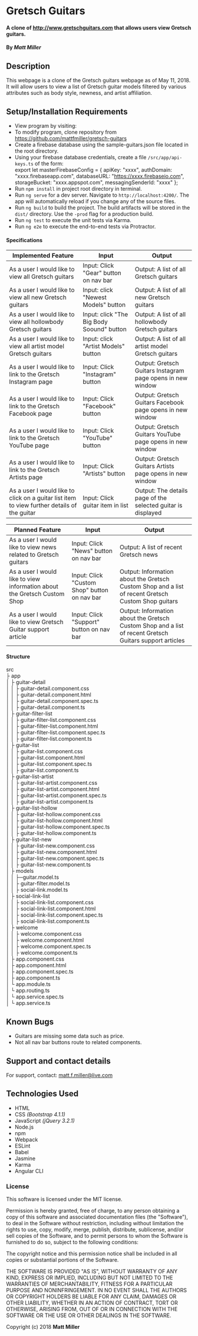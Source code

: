 # Gretsch Guitars

#### A clone of http://www.gretschguitars.com that allows users view Gretsch guitars.

#### By _**Matt Miller**_

## Description

This webpage is a clone of the Gretsch guitars webpage as of May 11, 2018. It will allow users to view a list of Gretsch guitar models filtered by various attributes such as body style, newness, and artist affiliation.

## Setup/Installation Requirements

* View program by visiting:
* To modify program, clone repository from https://github.com/mattfmiller/gretsch-guitars
* Create a firebase database using the sample-guitars.json file located in the root directory.
* Using your firebase database credentials, create a file `/src/app/api-keys.ts` of the form:<br>
    export let masterFirebaseConfig = {
      apiKey: "xxxx",
      authDomain: "xxxx.firebaseapp.com",
      databaseURL: "https://xxxx.firebaseio.com",
      storageBucket: "xxxx.appspot.com",
      messagingSenderId: "xxxx"
    };
* Run `npm install` in project root directory in terminal.
* Run `ng serve` for a dev server. Navigate to `http://localhost:4200/`. The app will automatically reload if you change any of the source files.
* Run `ng build` to build the project. The build artifacts will be stored in the `dist/` directory. Use the `-prod` flag for a production build.
* Run `ng test` to execute the unit tests via Karma.
* Run `ng e2e` to execute the end-to-end tests via Protractor.

#### Specifications

| Implemented Feature | Input | Output |
| --- | --- | --- |
| As a user I would like to view all Gretsch guitars | Input: Click "Gear" button on nav bar | Output: A list of all Gretsch guitars |
| As a user I would like to view all new Gretsch guitars | Input: click "Newest Models" button  | Output: A list of all new Gretsch guitars |
| As a user I would like to view all hollowbody Gretsch guitars | Input: click "The Big Body Soound" button  | Output: A list of all hollowbody Gretsch guitars |
| As a user I would like to view all artist model Gretsch guitars | Input: click "Artist Models" button  | Output: A list of all artist model Gretsch guitars |
| As a user I would like to link to the Gretsch Instagram page | Input: Click "Instagram" button | Output: Gretsch Guitars Instagram page opens in new window |
| As a user I would like to link to the Gretsch Facebook page | Input: Click "Facebook" button | Output: Gretsch Guitars Facebook page opens in new window |
| As a user I would like to link to the Gretsch YouTube page | Input: Click "YouTube" button | Output: Gretsch Guitars YouTube page opens in new window |
| As a user I would like to link to the Gretsch Artists page | Input: Click "Artists" button | Output: Gretsch Guitars Artists page opens in new window |
| As a user I would like to click on a guitar list item to view further details of the guitar | Input: Click guitar item in list | Output: The details page of the selected guitar is displayed |

| Planned Feature | Input | Output |
| --- | --- | --- |
| As a user I would like to view news related to Gretsch guitars | Input: Click "News" button on nav bar | Output: A list of recent Gretsch news |
| As a user I would like to view information about the Gretsch Custom Shop | Input: Click "Custom Shop" button on nav bar | Output: Information about the Gretsch Custom Shop and a list of recent Gretsch Custom Shop guitars |
| As a user I would like to view Gretsch Guitar support article | Input: Click "Support" button on nav bar | Output: Information about the Gretsch Custom Shop and a list of recent Gretsch Guitars support articles |



#### Structure
src <br>
├ app <br>
│   ├ guitar-detail <br>
│   │   ├ guitar-detail.component.css <br>
│   │   ├ guitar-detail.component.html <br>
│   │   ├ guitar-detail.component.spec.ts <br>
│   │   ├ guitar-detail.component.ts <br>
│   ├ guitar-filter-list <br>
│   │   ├ guitar-filter-list.component.css <br>
│   │   ├ guitar-filter-list.component.html <br>
│   │   ├ guitar-filter-list.component.spec.ts <br>
│   │   ├ guitar-filter-list.component.ts <br>
│   ├ guitar-list <br>
│   │   ├ guitar-list.component.css <br>
│   │   ├ guitar-list.component.html <br>
│   │   ├ guitar-list.component.spec.ts <br>
│   │   ├ guitar-list.component.ts <br>
│   ├ guitar-list-artist <br>
│   │   ├ guitar-list-artist.component.css <br>
│   │   ├ guitar-list-artist.component.html <br>
│   │   ├ guitar-list-artist.component.spec.ts <br>
│   │   ├ guitar-list-artist.component.ts <br>
│   ├ guitar-list-hollow <br>
│   │   ├ guitar-list-hollow.component.css <br>
│   │   ├ guitar-list-hollow.component.html <br>
│   │   ├ guitar-list-hollow.component.spec.ts <br>
│   │   ├ guitar-list-hollow.component.ts <br>
│   ├ guitar-list-new <br>
│   │   ├ guitar-list-new.component.css <br>
│   │   ├ guitar-list-new.component.html <br>
│   │   ├ guitar-list-new.component.spec.ts <br>
│   │   ├ guitar-list-new.component.ts <br>
│   ├ models <br>
│   │   ├─guitar.model.ts <br>
│   │   ├ guitar-filter.model.ts <br>
│   │   ├ social-link.model.ts <br>
│   ├ social-link-list <br>
│   │   ├ social-link-list.component.css <br>
│   │   ├ social-link-list.component.html <br>
│   │   ├ social-link-list.component.spec.ts <br>
│   │   ├ social-link-list.component.ts <br>
│   ├ welcome <br>
│   │   ├ welcome.component.css <br>
│   │   ├ welcome.component.html <br>
│   │   ├ welcome.component.spec.ts <br>
│   │   ├ welcome.component.ts <br>
│   ├ app.component.css <br>
│   ├ app.component.html <br>
│   ├ app.component.spec.ts <br>
│   ├ app.component.ts <br>
│   └ app.module.ts <br>
│   └ app.routing.ts <br>
│   └ app.service.spec.ts <br>
│   └ app.service.ts <br>


## Known Bugs

* Guitars are missing some data such as price.
* Not all nav bar buttons route to related components.

## Support and contact details

For support, contact: matt.f.miller@live.com

## Technologies Used

* HTML
* CSS _(Bootstrap 4.1.1)_
* JavaScript _(jQuery 3.2.1)_
* Node.js
* npm
* Webpack
* ESLint
* Babel
* Jasmine
* Karma
* Angular CLI

### License

This software is licensed under the MIT license.

Permission is hereby granted, free of charge, to any person obtaining a copy of this software and associated documentation files (the "Software"), to deal in the Software without restriction, including without limitation the rights to use, copy, modify, merge, publish, distribute, sublicense, and/or sell copies of the Software, and to permit persons to whom the Software is furnished to do so, subject to the following conditions:

The copyright notice and this permission notice shall be included in all copies or substantial portions of the Software.

THE SOFTWARE IS PROVIDED "AS IS", WITHOUT WARRANTY OF ANY KIND, EXPRESS OR IMPLIED, INCLUDING BUT NOT LIMITED TO THE WARRANTIES OF MERCHANTABILITY, FITNESS FOR A PARTICULAR PURPOSE AND NONINFRINGEMENT. IN NO EVENT SHALL THE AUTHORS OR COPYRIGHT HOLDERS BE LIABLE FOR ANY CLAIM, DAMAGES OR OTHER LIABILITY, WHETHER IN AN ACTION OF CONTRACT, TORT OR OTHERWISE, ARISING FROM, OUT OF OR IN CONNECTION WITH THE SOFTWARE OR THE USE OR OTHER DEALINGS IN THE SOFTWARE.

Copyright (c) 2018 **Matt Miller**
